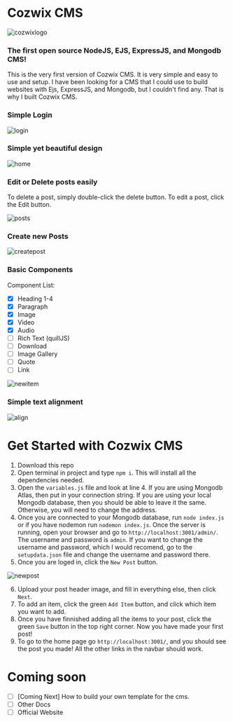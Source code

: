 # Cozwix CMS
![cozwixlogo](https://user-images.githubusercontent.com/73581388/216761560-c6d10713-605b-4360-aeff-521bbf6ec914.svg)

### The first open source NodeJS, EJS, ExpressJS, and Mongodb CMS!
This is the very first version of Cozwix CMS. It is very simple and easy to use and setup. I have been looking for a CMS that I could use to build websites with Ejs, ExpressJS, and Mongodb, but I couldn't find any. That is why I built Cozwix CMS. 

### Simple Login
![login](https://user-images.githubusercontent.com/73581388/216762919-eac68efa-32ac-438e-be10-5ac8f28fcc66.png)

### Simple yet beautiful design
![home](https://user-images.githubusercontent.com/73581388/216762953-5329ae4e-b78d-4739-a02c-d532277540e2.png)

### Edit or Delete posts easily
To delete a post, simply double-click the delete button. To edit a post, click the Edit button.

![posts](https://user-images.githubusercontent.com/73581388/216763053-a24e8d1c-67ce-45e5-9d20-41ba860483c3.png)

### Create new Posts
![createpost](https://user-images.githubusercontent.com/73581388/216763124-cd75759c-a66c-4cd7-b285-7ebdabb8562d.png)

### Basic Components
Component List:
- [x] Heading 1-4
- [x] Paragraph
- [x] Image
- [x] Video
- [x] Audio
- [ ] Rich Text (quillJS)
- [ ] Download
- [ ] Image Gallery
- [ ] Quote
- [ ] Link

![newitem](https://user-images.githubusercontent.com/73581388/216763168-653bb505-1ee3-4a07-9196-d26e76096071.png)

### Simple text alignment
![align](https://user-images.githubusercontent.com/73581388/216763141-efd1dd0a-3ee2-4301-8e0a-3e90de2f9600.png)

# Get Started with Cozwix CMS
1. Download this repo
2. Open terminal in project and type `npm i`. This will install all the dependencies needed.
3. Open the `variables.js` file and look at line 4. If you are using Mongodb Atlas, then put in your connection string. If you are using your local Mongodb database, then you should be able to leave it the same. Otherwise, you will need to change the address.
4. Once you are connected to your Mongodb database, run `node index.js` or if you have nodemon run `nodemon index.js`. Once the server is running, open your browser and go to `http://localhost:3001/admin/`. The username and password is `admin`. If you want to change the username and password, which I would recomend, go to the `setupdata.json` file and change the username and password there. 
5. Once you are loged in, click the `New Post` button. 

![newpost](https://user-images.githubusercontent.com/73581388/216764173-8f6a01f6-225d-47ec-bbe0-ff2248d7f7e1.png)

6. Upload your post header image, and fill in everything else, then click `Next`.
7. To add an item, click the green `Add Item` button, and click which item you want to add. 
8. Once you have finnished adding all the items to your post, click the green `Save` button in the top right corner. Now you have made your first post!
9. To go to the home page go `http://localhost:3001/`, and you should see the post you made! All the other links in the navbar should work.

# Coming soon
- [ ] [Coming Next] How to build your own template for the cms.
- [ ] Other Docs
- [ ] Official Website
